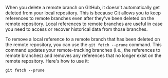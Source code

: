 
When you delete a remote branch on GitHub, it doesn't automatically get deleted from your local repository. This is because Git allows you to keep references to remote branches even after they've been deleted on the remote repository. Local references to remote branches are useful in case you need to access or recover historical data from those branches.

To remove a local reference to a remote branch that has been deleted on the remote repository, you can use the `git fetch --prune` command. This command updates your remote-tracking branches (i.e., the references to remote branches) and removes any references that no longer exist on the remote repository. Here's how to use it:

```command  
git fetch --prune
```